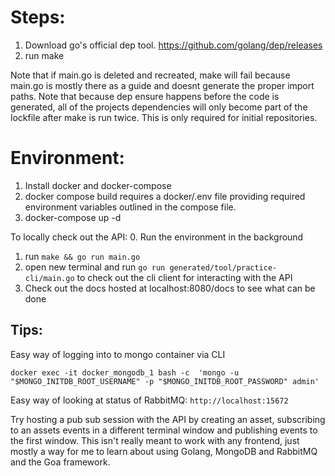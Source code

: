# Steps:

1. Download go's official dep tool. https://github.com/golang/dep/releases
2. run make

Note that if main.go is deleted and recreated, make will fail because main.go is mostly there as a guide and doesnt generate the proper import paths.
Note that because dep ensure happens before the code is generated, all of the projects dependencies will only become part of the lockfile after make is run twice. This is only required for initial repositories.


# Environment:
1. Install docker and docker-compose
2. docker compose build requires a docker/.env file providing required      environment variables outlined in the compose file.
3. docker-compose up -d

To locally check out the API:
0. Run the environment in the background
1. run ` make && go run main.go `
2. open new terminal and run ` go run generated/tool/practice-cli/main.go ` to check out the cli client for interacting with the API
3. Check out the docs hosted at localhost:8080/docs to see what can be done

## Tips:
Easy way of logging into to mongo container via CLI

`docker exec -it docker_mongodb_1 bash -c  'mongo -u "$MONGO_INITDB_ROOT_USERNAME" -p "$MONGO_INITDB_ROOT_PASSWORD" admin'`

Easy way of looking at status of RabbitMQ:
` http://localhost:15672 `

Try hosting a pub sub session with the API by creating an asset, subscribing to an assets events in a different terminal window and publishing events to the first window.
This isn't really meant to work with any frontend, just mostly a way for me to learn about using Golang, MongoDB and RabbitMQ and the Goa framework.
